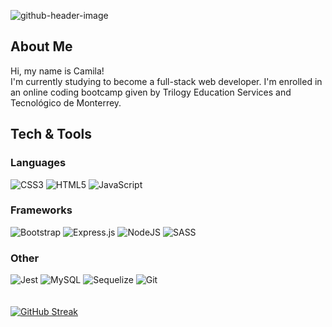 ![github-header-image](https://user-images.githubusercontent.com/99842669/172065705-1936a37a-65a7-414f-938b-e19bbb4b1ade.png)

## About Me
Hi, my name is Camila! <br>
I'm currently studying to become a full-stack web developer. I'm enrolled in an online coding bootcamp given by Trilogy Education Services and Tecnológico de Monterrey.

## Tech & Tools
### Languages
![CSS3](https://img.shields.io/badge/css3-%231572B6.svg?style=for-the-badge&logo=css3&logoColor=white)
![HTML5](https://img.shields.io/badge/html5-%23E34F26.svg?style=for-the-badge&logo=html5&logoColor=white)
![JavaScript](https://img.shields.io/badge/javascript-%23323330.svg?style=for-the-badge&logo=javascript&logoColor=%23F7DF1E)

### Frameworks
![Bootstrap](https://img.shields.io/badge/bootstrap-%23563D7C.svg?style=for-the-badge&logo=bootstrap&logoColor=white)
![Express.js](https://img.shields.io/badge/express.js-%23404d59.svg?style=for-the-badge&logo=express&logoColor=%2361DAFB)
![NodeJS](https://img.shields.io/badge/node.js-6DA55F?style=for-the-badge&logo=node.js&logoColor=white)
![SASS](https://img.shields.io/badge/SASS-hotpink.svg?style=for-the-badge&logo=SASS&logoColor=white)

### Other
![Jest](https://img.shields.io/badge/Jest-323330?style=for-the-badge&logo=Jest&logoColor=white)
![MySQL](https://img.shields.io/badge/MySQL-005C84?style=for-the-badge&logo=mysql&logoColor=white)
![Sequelize](https://img.shields.io/badge/Sequelize-52B0E7?style=for-the-badge&logo=Sequelize&logoColor=white)
![Git](https://img.shields.io/badge/GIT-E44C30?style=for-the-badge&logo=git&logoColor=white)
<br>
<br>
<br>
[![GitHub Streak](http://github-readme-streak-stats.herokuapp.com?user=camizag&theme=tokyonight_duo&date_format=j%20M%5B%20Y%5D)](https://git.io/streak-stats)
